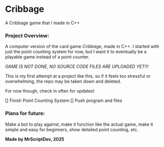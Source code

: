 # Cribbage
 A Cribbage game that I made in C++

### Project Overview:

A computer version of the card game *Cribbage*, made in C++. I started with just the point counting system for now, but I 
want it to eventually be a playable game instead of a point counter.

*GAME IS NOT DONE, NO SOURCE CODE FILES ARE UPLOADED YET!!!*

This is my first attempt at a project like this, so if it feels too stressful or overwhelming, the repo may be taken down and deleted.

For now though, check in often for updates!

[] Finish Point Counting System
[] Push program and files


### Plans for future:
Make a bot to play against, make it function like the actual game, make it simple and easy for beginners, show detailed point counting, etc.

**Made by MrScriptDev, 2025**